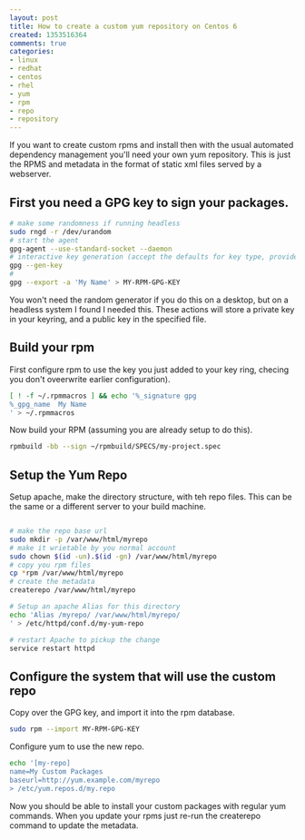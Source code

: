 ```yaml
---
layout: post
title: How to create a custom yum repository on Centos 6
created: 1353516364
comments: true
categories:
- linux
- redhat
- centos
- rhel
- yum
- rpm
- repo
- repository
---
```

If you want to create custom rpms and install then with the usual automated dependency management you'll need your own yum repository. This is just the RPMS and metadata in the format of static xml files served by a webserver.


## First you need a GPG key to sign your packages.

```bash
# make some randomness if running headless 
sudo rngd -r /dev/urandom 
# start the agent
gpg-agent --use-standard-socket --daemon
# interactive key generation (accept the defaults for key type, provide your name and email when promted)
gpg --gen-key
# 
gpg --export -a 'My Name' > MY-RPM-GPG-KEY
```

You won't need the random generator if you do this on a desktop, but on a headless system I found I needed this. These actions will store a private key in your keyring, and a public key in the specified file.


## Build your rpm

First configure rpm to use the key you just added to your key ring, checing you don't oveerwrite earlier configuration).

```bash
[ ! -f ~/.rpmmacros ] && echo '%_signature gpg
%_gpg_name  My Name
' > ~/.rpmmacros
```


Now build your RPM (assuming you are already setup to do this).

```bash
rpmbuild -bb --sign ~/rpmbuild/SPECS/my-project.spec
```

## Setup the Yum Repo
Setup apache, make the directory structure, with teh repo files. This can be the same or a different server to your build machine.

```bash

# make the repo base url
sudo mkdir -p /var/www/html/myrepo
# make it wrietable by you normal account
sudo chown $(id -un).$(id -gn) /var/www/html/myrepo 
# copy you rpm files
cp *rpm /var/www/html/myrepo
# create the metadata
createrepo /var/www/html/myrepo

# Setup an apache Alias for this directory
echo 'Alias /myrepo/ /var/www/html/myrepo/
' > /etc/httpd/conf.d/my-yum-repo 

# restart Apache to pickup the change
service restart httpd

```

## Configure the system that will use the custom repo

Copy over the GPG key, and import it into the  rpm database.

```bash
sudo rpm --import MY-RPM-GPG-KEY
```

Configure yum to use the new repo.

```bash
echo '[my-repo]
name=My Custom Packages
baseurl=http://yum.example.com/myrepo
> /etc/yum.repos.d/my.repo 

```

Now you should be able to install your custom packages with regular yum commands. When you update your rpms just re-run the createrepo command to update the metadata.



